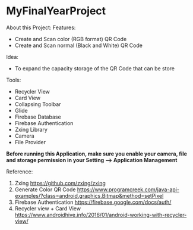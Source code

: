 # MyFinalYearProject

About this Project:
Features: 
- Create and Scan color (RGB format) QR Code
- Create and Scan normal (Black and White) QR Code

Idea:
- To expand the capacity storage of the QR Code that can be store

Tools:
- Recycler View
- Card View
- Collapsing Toolbar
- Glide
- Firebase Database
- Firebase Authentication
- Zxing Library
- Camera
- File Provider

**Before running this Application, make sure you enable your camera, file and storage permission in your Setting --> Application Management**

Reference:
1. Zxing https://github.com/zxing/zxing
2. Generate Color QR Code https://www.programcreek.com/java-api-examples/?class=android.graphics.Bitmap&method=setPixel
3. Firebase Authentication https://firebase.google.com/docs/auth/
4. Recycler view + Card View https://www.androidhive.info/2016/01/android-working-with-recycler-view/
